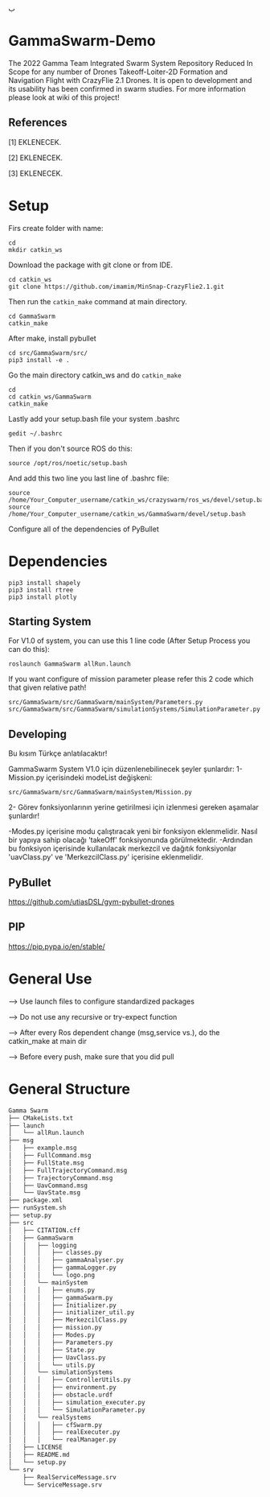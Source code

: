 ﺏ
# GammaSwarm-Demo 
 The 2022 Gamma Team Integrated Swarm System Repository Reduced In Scope for any number of Drones Takeoff-Loiter-2D Formation and Navigation Flight with CrazyFlie 2.1 Drones. It is open to development and its usability has been confirmed in swarm studies. For more information please look at wiki of this project! 


## References
<a id="1">[1]</a> 
EKLENECEK.

<a id="2">[2]</a> 
EKLENECEK.

<a id="3">[3]</a> 
EKLENECEK.

# Setup 
Firs create folder with name:
```
cd
mkdir catkin_ws
```

Download the package with git clone or from IDE.

```
cd catkin_ws
git clone https://github.com/imamim/MinSnap-CrazyFlie2.1.git
```

Then run the `catkin_make` command at main directory.

```
cd GammaSwarm
catkin_make
```

After make, install pybullet 
```
cd src/GammaSwarm/src/
pip3 install -e .
```

Go the main directory catkin_ws and do `catkin_make`
```
cd 
cd catkin_ws/GammaSwarm
catkin_make
```

Lastly add your setup.bash file your system .bashrc
```
gedit ~/.bashrc
```

Then if you don't source ROS do this:
```
source /opt/ros/noetic/setup.bash
```

And add this two line you last line of .bashrc file:
```
source /home/Your_Computer_username/catkin_ws/crazyswarm/ros_ws/devel/setup.bash
source /home/Your_Computer_username/catkin_ws/GammaSwarm/devel/setup.bash
```

Configure all of the dependencies of PyBullet
# Dependencies
```
pip3 install shapely
pip3 install rtree
pip3 install plotly
```

## Starting System
For V1.0 of system, you can use this 1 line code (After Setup Process you can do this):

```
roslaunch GammaSwarm allRun.launch
```

If you want configure of mission parameter please refer this 2 code which that given relative path!

```
src/GammaSwarm/src/GammaSwarm/mainSystem/Parameters.py
src/GammaSwarm/src/GammaSwarm/simulationSystems/SimulationParameter.py
```

## Developing
Bu kısım Türkçe anlatılacaktır!

GammaSwarm System V1.0 için düzenlenebilinecek şeyler şunlardır:
1- Mission.py içerisindeki modeList değişkeni:
```
src/GammaSwarm/src/GammaSwarm/mainSystem/Mission.py
```
2- Görev fonksiyonlarının yerine getirilmesi için izlenmesi gereken aşamalar şunlardır!

-Modes.py içerisine modu çalıştıracak yeni bir fonksiyon eklenmelidir. Nasıl bir yapıya sahip olacağı 'takeOff' fonksiyonunda görülmektedir.
-Ardından bu fonksiyon içerisinde kullanılacak merkezcil ve dağıtık fonksiyonlar 'uavClass.py' ve 'MerkezcilClass.py' içerisine eklenmelidir.

## PyBullet 
https://github.com/utiasDSL/gym-pybullet-drones 

## PIP 
https://pip.pypa.io/en/stable/ 

# General Use
--> Use launch files to configure standardized packages 

--> Do not use any recursive or try-expect function 

--> After every Ros dependent change (msg,service vs.), do the catkin_make at main dir

--> Before every push, make sure that you did pull 


# General Structure
```bash
Gamma Swarm
├── CMakeLists.txt
├── launch
│   └── allRun.launch
├── msg
│   ├── example.msg
│   ├── FullCommand.msg
│   ├── FullState.msg
│   ├── FullTrajectoryCommand.msg
│   ├── TrajectoryCommand.msg
│   ├── UavCommand.msg
│   └── UavState.msg
├── package.xml
├── runSystem.sh
├── setup.py
├── src
│   ├── CITATION.cff
│   ├── GammaSwarm
│   │   ├── logging
│   │   │   ├── classes.py
│   │   │   ├── gammaAnalyser.py
│   │   │   ├── gammaLogger.py
│   │   │   └── logo.png
│   │   └── mainSystem
│   │   │   ├── enums.py
│   │   │   ├── gammaSwarm.py
│   │   │   ├── Initializer.py
│   │   │   ├── initializer_util.py
│   │   │   ├── MerkezcilClass.py
│   │   │   ├── mission.py
│   │   │   ├── Modes.py
│   │   │   ├── Parameters.py
│   │   │   ├── State.py
│   │   │   ├── UavClass.py
│   │   │   └── utils.py
│   │   └── simulationSystems
│   │   │   ├── ControllerUtils.py
│   │   │   ├── environment.py
│   │   │   ├── obstacle.urdf
│   │   │   ├── simulation_executer.py
│   │   │   └── SimulationParameter.py
│   │   └── realSystems
│   │   │   ├── cfSwarm.py
│   │   │   ├── realExecuter.py
│   │   │   └── realManager.py
│   ├── LICENSE
│   ├── README.md
│   └── setup.py
└── srv
    ├── RealServiceMessage.srv
    └── ServiceMessage.srv
```
